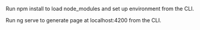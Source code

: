 Run npm install to load node_modules and set up environment from the CLI.

Run ng serve to generate page at localhost:4200 from the CLI.

